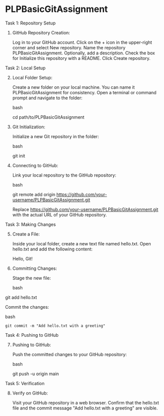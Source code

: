 # PLPBasicGitAssignment

Task 1: Repository Setup

1. GitHub Repository Creation:

    Log in to your GitHub account.
    Click on the + icon in the upper-right corner and select New repository.
    Name the repository PLPBasicGitAssignment.
    Optionally, add a description.
    Check the box for Initialize this repository with a README.
    Click Create repository.

Task 2: Local Setup

2. Local Folder Setup:

    Create a new folder on your local machine. You can name it PLPBasicGitAssignment for consistency.
    Open a terminal or command prompt and navigate to the folder:

    bash

    cd path/to/PLPBasicGitAssignment

3. Git Initialization:

    Initialize a new Git repository in the folder:

    bash

    git init

4. Connecting to GitHub:

    Link your local repository to the GitHub repository:

    bash

    git remote add origin https://github.com/your-username/PLPBasicGitAssignment.git

    Replace https://github.com/your-username/PLPBasicGitAssignment.git with the actual URL of your GitHub repository.

Task 3: Making Changes

5. Create a File:

    Inside your local folder, create a new text file named hello.txt.
    Open hello.txt and add the following content:

    Hello, Git!

6. Committing Changes:

    Stage the new file:

    bash

git add hello.txt

Commit the changes:

bash

    git commit -m "Add hello.txt with a greeting"

Task 4: Pushing to GitHub

7. Pushing to GitHub:

    Push the committed changes to your GitHub repository:

    bash

    git push -u origin main

Task 5: Verification

8. Verify on GitHub:

    Visit your GitHub repository in a web browser.
    Confirm that the hello.txt file and the commit message "Add hello.txt with a greeting" are visible.
